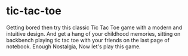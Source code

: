 # tic-tac-toe
Getting bored then try this classic Tic Tac Toe game with a modern and intuitive design. And get a hang of your childhood memories, sitting on backbench playing tic tac toe with your friends on the last page of notebook.  Enough Nostalgia, Now let's play this game.
